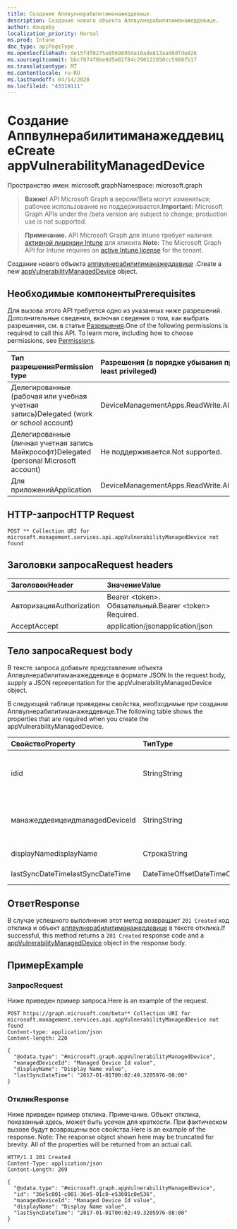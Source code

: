 ```yaml
---
title: Создание Аппвулнерабилитиманажеддевице
description: Создание нового объекта Аппвулнерабилитиманажеддевице.
author: dougeby
localization_priority: Normal
ms.prod: Intune
doc_type: apiPageType
ms.openlocfilehash: de15fdf0275e8569895da16ade813aad8dfde826
ms.sourcegitcommit: bbcf074f0be9d5e02f84c290122850cc5968fb1f
ms.translationtype: MT
ms.contentlocale: ru-RU
ms.lasthandoff: 04/14/2020
ms.locfileid: "43319111"
---
```

# <a name="create-appvulnerabilitymanageddevice"></a><span data-ttu-id="a2bbd-103">Создание Аппвулнерабилитиманажеддевице</span><span class="sxs-lookup"><span data-stu-id="a2bbd-103">Create appVulnerabilityManagedDevice</span></span>

<span data-ttu-id="a2bbd-104">Пространство имен: microsoft.graph</span><span class="sxs-lookup"><span data-stu-id="a2bbd-104">Namespace: microsoft.graph</span></span>

> <span data-ttu-id="a2bbd-105">**Важно!** API Microsoft Graph в версии/Beta могут изменяться; рабочее использование не поддерживается.</span><span class="sxs-lookup"><span data-stu-id="a2bbd-105">**Important:** Microsoft Graph APIs under the /beta version are subject to change; production use is not supported.</span></span>

> <span data-ttu-id="a2bbd-106">**Примечание.** API Microsoft Graph для Intune требует наличия [активной лицензии Intune](https://go.microsoft.com/fwlink/?linkid=839381) для клиента.</span><span class="sxs-lookup"><span data-stu-id="a2bbd-106">**Note:** The Microsoft Graph API for Intune requires an [active Intune license](https://go.microsoft.com/fwlink/?linkid=839381) for the tenant.</span></span>

<span data-ttu-id="a2bbd-107">Создание нового объекта [аппвулнерабилитиманажеддевице](../resources/intune-partnerintegration-appvulnerabilitymanageddevice.md) .</span><span class="sxs-lookup"><span data-stu-id="a2bbd-107">Create a new [appVulnerabilityManagedDevice](../resources/intune-partnerintegration-appvulnerabilitymanageddevice.md) object.</span></span>

## <a name="prerequisites"></a><span data-ttu-id="a2bbd-108">Необходимые компоненты</span><span class="sxs-lookup"><span data-stu-id="a2bbd-108">Prerequisites</span></span>
<span data-ttu-id="a2bbd-p101">Для вызова этого API требуется одно из указанных ниже разрешений. Дополнительные сведения, включая сведения о том, как выбрать разрешения, см. в статье [Разрешения](/graph/permissions-reference).</span><span class="sxs-lookup"><span data-stu-id="a2bbd-p101">One of the following permissions is required to call this API. To learn more, including how to choose permissions, see [Permissions](/graph/permissions-reference).</span></span>

|<span data-ttu-id="a2bbd-111">Тип разрешения</span><span class="sxs-lookup"><span data-stu-id="a2bbd-111">Permission type</span></span>|<span data-ttu-id="a2bbd-112">Разрешения (в порядке убывания привилегий)</span><span class="sxs-lookup"><span data-stu-id="a2bbd-112">Permissions (from most to least privileged)</span></span>|
|:---|:---|
|<span data-ttu-id="a2bbd-113">Делегированные (рабочая или учебная учетная запись)</span><span class="sxs-lookup"><span data-stu-id="a2bbd-113">Delegated (work or school account)</span></span>|<span data-ttu-id="a2bbd-114">DeviceManagementApps.ReadWrite.All</span><span class="sxs-lookup"><span data-stu-id="a2bbd-114">DeviceManagementApps.ReadWrite.All</span></span>|
|<span data-ttu-id="a2bbd-115">Делегированные (личная учетная запись Майкрософт)</span><span class="sxs-lookup"><span data-stu-id="a2bbd-115">Delegated (personal Microsoft account)</span></span>|<span data-ttu-id="a2bbd-116">Не поддерживается.</span><span class="sxs-lookup"><span data-stu-id="a2bbd-116">Not supported.</span></span>|
|<span data-ttu-id="a2bbd-117">Для приложений</span><span class="sxs-lookup"><span data-stu-id="a2bbd-117">Application</span></span>|<span data-ttu-id="a2bbd-118">DeviceManagementApps.ReadWrite.All</span><span class="sxs-lookup"><span data-stu-id="a2bbd-118">DeviceManagementApps.ReadWrite.All</span></span>|

## <a name="http-request"></a><span data-ttu-id="a2bbd-119">HTTP-запрос</span><span class="sxs-lookup"><span data-stu-id="a2bbd-119">HTTP Request</span></span>
<!-- {
  "blockType": "ignored"
}
-->
``` http
POST ** Collection URI for microsoft.management.services.api.appVulnerabilityManagedDevice not found
```

## <a name="request-headers"></a><span data-ttu-id="a2bbd-120">Заголовки запроса</span><span class="sxs-lookup"><span data-stu-id="a2bbd-120">Request headers</span></span>
|<span data-ttu-id="a2bbd-121">Заголовок</span><span class="sxs-lookup"><span data-stu-id="a2bbd-121">Header</span></span>|<span data-ttu-id="a2bbd-122">Значение</span><span class="sxs-lookup"><span data-stu-id="a2bbd-122">Value</span></span>|
|:---|:---|
|<span data-ttu-id="a2bbd-123">Авторизация</span><span class="sxs-lookup"><span data-stu-id="a2bbd-123">Authorization</span></span>|<span data-ttu-id="a2bbd-124">Bearer &lt;token&gt;. Обязательный.</span><span class="sxs-lookup"><span data-stu-id="a2bbd-124">Bearer &lt;token&gt; Required.</span></span>|
|<span data-ttu-id="a2bbd-125">Accept</span><span class="sxs-lookup"><span data-stu-id="a2bbd-125">Accept</span></span>|<span data-ttu-id="a2bbd-126">application/json</span><span class="sxs-lookup"><span data-stu-id="a2bbd-126">application/json</span></span>|

## <a name="request-body"></a><span data-ttu-id="a2bbd-127">Тело запроса</span><span class="sxs-lookup"><span data-stu-id="a2bbd-127">Request body</span></span>
<span data-ttu-id="a2bbd-128">В тексте запроса добавьте представление объекта Аппвулнерабилитиманажеддевице в формате JSON.</span><span class="sxs-lookup"><span data-stu-id="a2bbd-128">In the request body, supply a JSON representation for the appVulnerabilityManagedDevice object.</span></span>

<span data-ttu-id="a2bbd-129">В следующей таблице приведены свойства, необходимые при создании Аппвулнерабилитиманажеддевице.</span><span class="sxs-lookup"><span data-stu-id="a2bbd-129">The following table shows the properties that are required when you create the appVulnerabilityManagedDevice.</span></span>

|<span data-ttu-id="a2bbd-130">Свойство</span><span class="sxs-lookup"><span data-stu-id="a2bbd-130">Property</span></span>|<span data-ttu-id="a2bbd-131">Тип</span><span class="sxs-lookup"><span data-stu-id="a2bbd-131">Type</span></span>|<span data-ttu-id="a2bbd-132">Описание</span><span class="sxs-lookup"><span data-stu-id="a2bbd-132">Description</span></span>|
|:---|:---|:---|
|<span data-ttu-id="a2bbd-133">id</span><span class="sxs-lookup"><span data-stu-id="a2bbd-133">id</span></span>|<span data-ttu-id="a2bbd-134">String</span><span class="sxs-lookup"><span data-stu-id="a2bbd-134">String</span></span>|<span data-ttu-id="a2bbd-135">Ключ сущности и идентификатор устройства AAD.</span><span class="sxs-lookup"><span data-stu-id="a2bbd-135">The entity key, and AAD device ID.</span></span>|
|<span data-ttu-id="a2bbd-136">манажеддевицеид</span><span class="sxs-lookup"><span data-stu-id="a2bbd-136">managedDeviceId</span></span>|<span data-ttu-id="a2bbd-137">String</span><span class="sxs-lookup"><span data-stu-id="a2bbd-137">String</span></span>|<span data-ttu-id="a2bbd-138">Идентификатор управляемого устройства Intune.</span><span class="sxs-lookup"><span data-stu-id="a2bbd-138">The Intune managed device ID.</span></span>|
|<span data-ttu-id="a2bbd-139">displayName</span><span class="sxs-lookup"><span data-stu-id="a2bbd-139">displayName</span></span>|<span data-ttu-id="a2bbd-140">Строка</span><span class="sxs-lookup"><span data-stu-id="a2bbd-140">String</span></span>|<span data-ttu-id="a2bbd-141">Имя устройства.</span><span class="sxs-lookup"><span data-stu-id="a2bbd-141">The device name.</span></span>|
|<span data-ttu-id="a2bbd-142">lastSyncDateTime</span><span class="sxs-lookup"><span data-stu-id="a2bbd-142">lastSyncDateTime</span></span>|<span data-ttu-id="a2bbd-143">DateTimeOffset</span><span class="sxs-lookup"><span data-stu-id="a2bbd-143">DateTimeOffset</span></span>|<span data-ttu-id="a2bbd-144">Дата создания.</span><span class="sxs-lookup"><span data-stu-id="a2bbd-144">The created date.</span></span>|



## <a name="response"></a><span data-ttu-id="a2bbd-145">Ответ</span><span class="sxs-lookup"><span data-stu-id="a2bbd-145">Response</span></span>
<span data-ttu-id="a2bbd-146">В случае успешного выполнения этот метод возвращает `201 Created` код отклика и объект [аппвулнерабилитиманажеддевице](../resources/intune-partnerintegration-appvulnerabilitymanageddevice.md) в тексте отклика.</span><span class="sxs-lookup"><span data-stu-id="a2bbd-146">If successful, this method returns a `201 Created` response code and a [appVulnerabilityManagedDevice](../resources/intune-partnerintegration-appvulnerabilitymanageddevice.md) object in the response body.</span></span>

## <a name="example"></a><span data-ttu-id="a2bbd-147">Пример</span><span class="sxs-lookup"><span data-stu-id="a2bbd-147">Example</span></span>

### <a name="request"></a><span data-ttu-id="a2bbd-148">Запрос</span><span class="sxs-lookup"><span data-stu-id="a2bbd-148">Request</span></span>
<span data-ttu-id="a2bbd-149">Ниже приведен пример запроса.</span><span class="sxs-lookup"><span data-stu-id="a2bbd-149">Here is an example of the request.</span></span>
``` http
POST https://graph.microsoft.com/beta** Collection URI for microsoft.management.services.api.appVulnerabilityManagedDevice not found
Content-type: application/json
Content-length: 220

{
  "@odata.type": "#microsoft.graph.appVulnerabilityManagedDevice",
  "managedDeviceId": "Managed Device Id value",
  "displayName": "Display Name value",
  "lastSyncDateTime": "2017-01-01T00:02:49.3205976-08:00"
}
```

### <a name="response"></a><span data-ttu-id="a2bbd-150">Отклик</span><span class="sxs-lookup"><span data-stu-id="a2bbd-150">Response</span></span>
<span data-ttu-id="a2bbd-p102">Ниже приведен пример отклика. Примечание. Объект отклика, показанный здесь, может быть усечен для краткости. При фактическом вызове будут возвращены все свойства.</span><span class="sxs-lookup"><span data-stu-id="a2bbd-p102">Here is an example of the response. Note: The response object shown here may be truncated for brevity. All of the properties will be returned from an actual call.</span></span>
``` http
HTTP/1.1 201 Created
Content-Type: application/json
Content-Length: 269

{
  "@odata.type": "#microsoft.graph.appVulnerabilityManagedDevice",
  "id": "36e5c001-c001-36e5-01c0-e53601c0e536",
  "managedDeviceId": "Managed Device Id value",
  "displayName": "Display Name value",
  "lastSyncDateTime": "2017-01-01T00:02:49.3205976-08:00"
}
```




